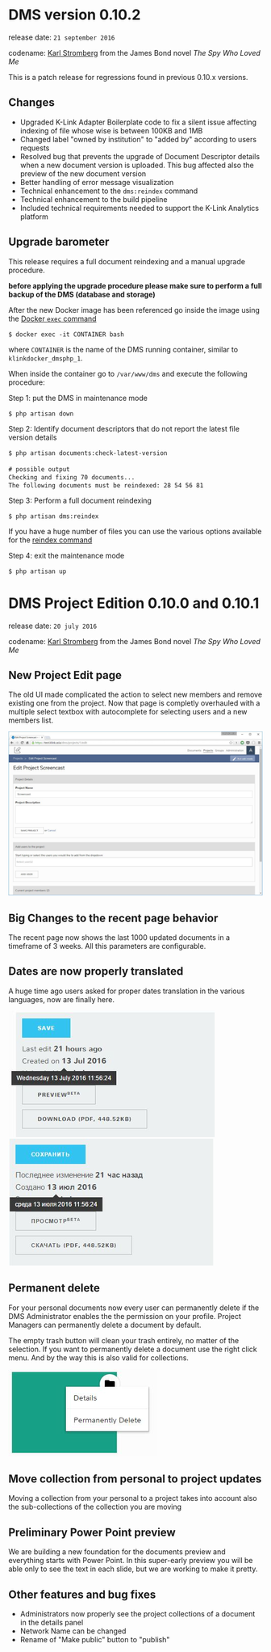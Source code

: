 
# DMS version 0.10.2

release date: `21 september 2016`

codename: [Karl Stromberg](http://villains.wikia.com/wiki/Karl_Stromberg) from the James Bond novel _The Spy Who Loved Me_

This is a patch release for regressions found in previous 0.10.x versions.

## Changes

- Upgraded K-Link Adapter Boilerplate code to fix a silent issue affecting indexing of file whose wise is between 100KB and 1MB
- Changed label "owned by institution" to "added by" according to users requests
- Resolved bug that prevents the upgrade of Document Descriptor details when a new document version is uploaded. This bug affected also the preview of the new document version
- Better handling of error message visualization 
- Technical enhancement to the `dms:reindex` command
- Technical enhancement to the build pipeline
- Included technical requirements needed to support the K-Link Analytics platform

## Upgrade barometer

This release requires a full document reindexing and a manual upgrade procedure.

**before applying the upgrade procedure please make sure to perform a full backup of the DMS (database and storage)**

After the new Docker image has been referenced go inside the image using the [Docker `exec` command](https://docs.docker.com/engine/reference/commandline/exec/) 

```
$ docker exec -it CONTAINER bash
```

where `CONTAINER` is the name of the DMS running container, similar to `klinkdocker_dmsphp_1`.

When inside the container go to `/var/www/dms` and execute the following procedure:

Step 1: put the DMS in maintenance mode

```
$ php artisan down
```

Step 2: Identify document descriptors that do not report the latest file version details

```
$ php artisan documents:check-latest-version

# possible output
Checking and fixing 70 documents...
The following documents must be reindexed: 28 54 56 81
```

Step 3: Perform a full document reindexing

```
$ php artisan dms:reindex
```

If you have a huge number of files you can use the various options available for the [reindex command](../../developer/commands/reindex-command.md)


Step 4: exit the maintenance mode

```
$ php artisan up
```


# DMS Project Edition 0.10.0 and 0.10.1

release date: `20 july 2016`

codename: [Karl Stromberg](http://villains.wikia.com/wiki/Karl_Stromberg) from the James Bond novel _The Spy Who Loved Me_


## New Project Edit page

The old UI made complicated the action to select new members and remove existing one from the project. Now that page is completly overhauled with a multiple select textbox with autocomplete for selecting users and a new members list.

![Collection links on edit page](../projects/img/dms-projects-edit-1.JPG)


## Big Changes to the recent page behavior

The recent page now shows the last 1000 updated documents in a timeframe of 3 weeks. All this parameters are configurable.


## Dates are now properly translated

A huge time ago users asked for proper dates translation in the various languages, now are finally here. 

![Dates in EN](./img/dms-dates-en.JPG)
![Dates in RU](./img/dms-dates-ru.JPG)


## Permanent delete

For your personal documents now every user can permanently delete if the DMS Administrator enables the the permission on your profile. Project Managers can permanently delete a document by default.

The empty trash button will clean your trash entirely, no matter of the selection. If you want to permanently delete a document use the right click menu. And by the way this is also valid for collections.

![permanent delete element in right click menu](../documents/img/dms-trash-context-menu.JPG)


## Move collection from personal to project updates

Moving a collection from your personal to a project takes into account also the sub-collections of the collection you are moving


## Preliminary Power Point preview

We are building a new foundation for the documents preview and everything starts with Power Point. In this super-early preview you will be able only to see the text in each slide, but we are working to make it pretty.

## Other features and bug fixes

- Administrators now properly see the project collections of a document in the details panel
- Network Name can be changed
- Rename of "Make public" button to "publish"
